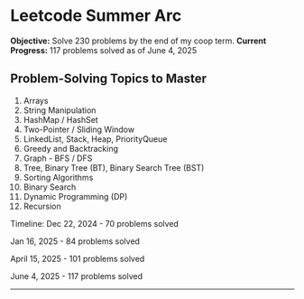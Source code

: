# Leetcode Summer Arc

**Objective:** Solve 230 problems by the end of my coop term.
**Current Progress:** 117 problems solved as of June 4, 2025

## Problem-Solving Topics to Master

1. Arrays
2. String Manipulation
3. HashMap / HashSet
4. Two-Pointer / Sliding Window
5. LinkedList, Stack, Heap, PriorityQueue
6. Greedy and Backtracking
7. Graph - BFS / DFS
8. Tree, Binary Tree (BT), Binary Search Tree (BST)
9. Sorting Algorithms
10. Binary Search
11. Dynamic Programming (DP)
12. Recursion

Timeline:
Dec 22, 2024 - 70 problems solved

Jan 16, 2025 - 84 problems solved

April 15, 2025 - 101 problems solved

June 4, 2025 - 117 problems solved

---
